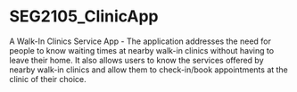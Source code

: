 # SEG2105_ClinicApp
A Walk-In Clinics Service App - The application addresses the need for people to know waiting times at nearby walk-in clinics without having to leave their home. It also allows users to know the services offered by nearby walk-in clinics and allow them to check-in/book appointments at the clinic of their choice.
